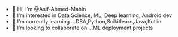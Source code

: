 - 👋 Hi, I’m @Asif-Ahmed-Mahin
- 👀 I’m interested in Data Science, ML, Deep learning, Android dev
- 🌱 I’m currently learning ...DSA,Python,Scikitlearn,Java,Kotlin
- 💞️ I’m looking to collaborate on ...ML deployment projects



<!---
Asif-Ahmed-Mahin/Asif-Ahmed-Mahin is a ✨ special ✨ repository because its `README.md` (this file) appears on your GitHub profile.
You can click the Preview link to take a look at your changes.
--->
